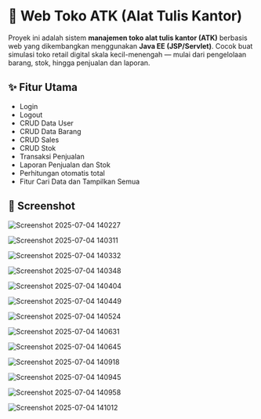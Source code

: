 # 🛒 Web Toko ATK (Alat Tulis Kantor)

Proyek ini adalah sistem **manajemen toko alat tulis kantor (ATK)** berbasis web yang dikembangkan menggunakan **Java EE (JSP/Servlet)**. Cocok buat simulasi toko retail digital skala kecil-menengah — mulai dari pengelolaan barang, stok, hingga penjualan dan laporan.

## ✨ Fitur Utama

-  Login
-  Logout
-  CRUD Data User
-  CRUD Data Barang
-  CRUD Sales
-  CRUD Stok 
-  Transaksi Penjualan
-  Laporan Penjualan dan Stok
-  Perhitungan otomatis total 
-  Fitur Cari Data dan Tampilkan Semua

## 📸 Screenshot

![Screenshot 2025-07-04 140227](https://github.com/user-attachments/assets/d74dbce0-a3a6-480b-b284-ea88d9a9f7ed)

![Screenshot 2025-07-04 140311](https://github.com/user-attachments/assets/a0aa511c-34d7-40ea-842b-f3834f5bd4ec)

![Screenshot 2025-07-04 140332](https://github.com/user-attachments/assets/d6bbf71a-fc7c-4388-8475-6a832578594c)

![Screenshot 2025-07-04 140348](https://github.com/user-attachments/assets/fee15950-3c4f-4286-ab17-e8ac2a564045)

![Screenshot 2025-07-04 140404](https://github.com/user-attachments/assets/b3f1133a-a128-4650-b7ef-3e95703fee11)

![Screenshot 2025-07-04 140449](https://github.com/user-attachments/assets/8f35f408-2f43-4587-8b10-7a1109765855)

![Screenshot 2025-07-04 140524](https://github.com/user-attachments/assets/e823a66f-d62c-4c96-b267-3b494b601c54)

![Screenshot 2025-07-04 140631](https://github.com/user-attachments/assets/f9812059-bf59-45e4-9ef7-31c587a27a46)

![Screenshot 2025-07-04 140645](https://github.com/user-attachments/assets/d6d34fb1-9f95-47da-9559-4d9e5d46a505)

![Screenshot 2025-07-04 140918](https://github.com/user-attachments/assets/e93709b6-1723-4592-9878-da65b0ddf5ad)

![Screenshot 2025-07-04 140945](https://github.com/user-attachments/assets/73d3ec57-e2cd-4de5-ae19-8e84882504af)

![Screenshot 2025-07-04 140958](https://github.com/user-attachments/assets/c9d7e3f2-3871-476f-97ab-136e15783359)

![Screenshot 2025-07-04 141012](https://github.com/user-attachments/assets/6f5277df-426c-4b45-8bdc-7117c5d8ef26)




